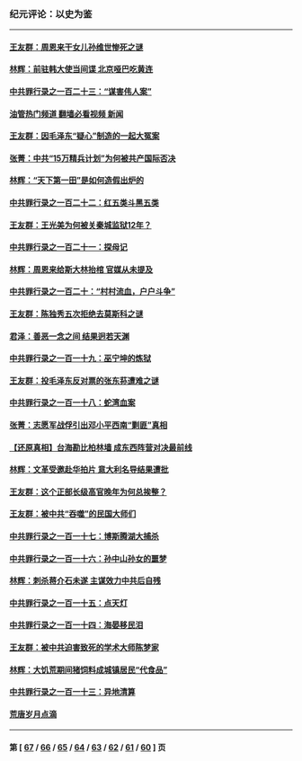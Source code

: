 ### 纪元评论：以史为鉴
---
#### [王友群：周恩来干女儿孙维世惨死之谜](../../pages/nsc1028/n13972452.md?04170330) 
#### [林辉：前驻韩大使当间谍 北京哑巴吃黄连](../../pages/nsc1028/n13971434.md?04170330) 
#### [中共罪行录之一百二十三：“谋害伟人案”](../../pages/nsc1028/n13972044.md?04170330) 
#### [油管热门频道 翻墙必看视频 新闻](ok?04170330)
#### [王友群：因毛泽东“疑心”制造的一起大冤案](../../pages/nsc1028/n13967794.md?04170330) 
#### [张菁：中共“15万精兵计划”为何被共产国际否决](../../pages/nsc1028/n13967677.md?04170330) 
#### [林辉：“天下第一田”是如何造假出炉的](../../pages/nsc1028/n13965823.md?04170330) 
#### [中共罪行录之一百二十二：红五类斗黑五类](../../pages/nsc1028/n13965024.md?04170330) 
#### [王友群：王光美为何被关秦城监狱12年？](../../pages/nsc1028/n13963422.md?04170330) 
#### [中共罪行录之一百二十一：探母记](../../pages/nsc1028/n13961437.md?04170330) 
#### [林辉：周恩来给斯大林抬棺 官媒从未提及](../../pages/nsc1028/n13961173.md?04170330) 
#### [中共罪行录之一百二十：“村村流血，户户斗争”](../../pages/nsc1028/n13959433.md?04170330) 
#### [王友群：陈独秀五次拒绝去莫斯科之谜](../../pages/nsc1028/n13957232.md?04170330) 
#### [君泽：善恶一念之间 结果迥若天渊](../../pages/nsc1028/n13954961.md?04170330) 
#### [中共罪行录之一百一十九：巫宁坤的炼狱](../../pages/nsc1028/n13953203.md?04170330) 
#### [王友群：投毛泽东反对票的张东荪遭难之谜](../../pages/nsc1028/n13951901.md?04170330) 
#### [中共罪行录之一百一十八：蛇湾血案](../../pages/nsc1028/n13950784.md?04170330) 
#### [张菁：志愿军战俘引出邓小平西南“剿匪”真相](../../pages/nsc1028/n13950241.md?04170330) 
#### [【还原真相】台海勘比柏林墙 成东西阵营对决最前线](../../pages/nsc1028/n13948147.md?04170330) 
#### [林辉：文革受邀赴华拍片 意大利名导结果遭批](../../pages/nsc1028/n13945883.md?04170330) 
#### [王友群：这个正部长级高官晚年为何总挨整？](../../pages/nsc1028/n13943816.md?04170330) 
#### [王友群：被中共“吞噬”的民国大师们](../../pages/nsc1028/n13942620.md?04170330) 
#### [中共罪行录之一百一十七：博斯腾湖大捕杀](../../pages/nsc1028/n13939864.md?04170330) 
#### [中共罪行录之一百一十六：孙中山孙女的噩梦](../../pages/nsc1028/n13937214.md?04170330) 
#### [林辉：刺杀蒋介石未遂 主谋效力中共后自残](../../pages/nsc1028/n13935457.md?04170330) 
#### [中共罪行录之一百一十五：点天灯](../../pages/nsc1028/n13935336.md?04170330) 
#### [中共罪行录之一百一十四：海晏移民泪](../../pages/nsc1028/n13934634.md?04170330) 
#### [王友群：被中共迫害致死的学术大师陈梦家](../../pages/nsc1028/n13932885.md?04170330) 
#### [林辉：大饥荒期间猪饲料成城镇居民“代食品”](../../pages/nsc1028/n13933558.md?04170330) 
#### [中共罪行录之一百一十三：异地清算](../../pages/nsc1028/n13930716.md?04170330) 
#### [荒唐岁月点滴](../../pages/nsc1028/n13931451.md?04170330) 

---
#### 第 [ [67](./67.md?04170330) / [66](./66.md?04170330) / [65](./65.md?04170330) / [64](./64.md?04170330) / [63](./63.md?04170330) / [62](./62.md?04170330) / [61](./61.md?04170330) / [60](./60.md?04170330) ] 页
